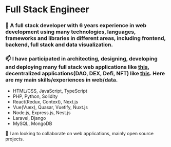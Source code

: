 # Full Stack Engineer

### 🔭 A full stack developer with 6 years experience in web development using many technologies, languages, frameworks and libraries in different areas, including frontend, backend, full stack and data visualization.

### 📫 I have participated in architecting, designing, developing and deploying many full stack web applications like [this](https://spoken.io), decentralized applications(DAO, DEX, Defi, NFT) like [this](https://www.klimadao.finance). Here are my main skills/experiences in web/data.

- HTML/CSS, JavaScript, TypeScript
- PHP, Python, Solidity
- React(Redux, Context), Next.js
- Vue(Vuex), Quasar, Vuetify, Nuxt.js
- Node.js, Express.js, Nest.js
- Laravel, Django
- MySQL, MongoDB

👯 I am looking to collaborate on web applications, mainly open source projects.
